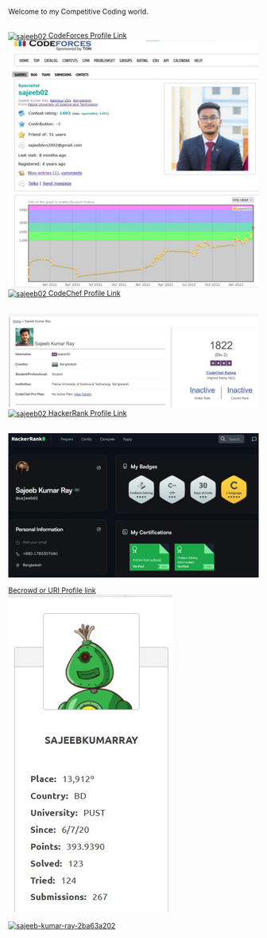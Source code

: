 Welcome to my Competitive Coding world. 

<br>
<a href="https://codeforces.com/profile/sajeeb02" target="blank"><img align="center" src="https://raw.githubusercontent.com/rahuldkjain/github-profile-readme-generator/master/src/images/icons/Social/codeforces.svg" alt="sajeeb02" height="30" width="40" /> CodeForces Profile Link</a> 
<br> <img src = 'https://github.com/SajeebRay/Competitive-Programmming/blob/main/Profile%20Screenshot/CodeForces.jpg' > <br>
<a href="https://www.codechef.com/users/sajeeb02" target="blank" bg-color="white"><img align="center" src="https://www.svgrepo.com/show/305880/codechef.svg" alt="sajeeb02" height="30" width="40" /> CodeChef Profile Link </a> 

<br> <img src = 'https://github.com/SajeebRay/Competitive-Programmming/blob/main/Profile%20Screenshot/CodeChef.jpg' > <br>
<a href="https://www.hackerrank.com/sajeeb02" target="blank"><img align="center" src="https://raw.githubusercontent.com/rahuldkjain/github-profile-readme-generator/master/src/images/icons/Social/hackerrank.svg" alt="sajeeb02" height="30" width="40" /> HackerRank Profile Link</a>

<br> <img src = 'https://github.com/SajeebRay/Competitive-Programmming/blob/main/Profile%20Screenshot/HackerRank.jpg' > <br>

<a href= 'https://judge.beecrowd.com/en/profile/460127'> Becrowd or URI Profile link </a>
<br> <img src = 'https://github.com/SajeebRay/Competitive-Programmming/blob/main/Profile%20Screenshot/URI..jpg' > <br>

<a href="https://www.linkedin.com/in/sajeeb02/" target="blank"><img align="center" src="https://raw.githubusercontent.com/rahuldkjain/github-profile-readme-generator/master/src/images/icons/Social/linked-in-alt.svg" alt="sajeeb-kumar-ray-2ba63a202" height="30" width="40" /></a>
